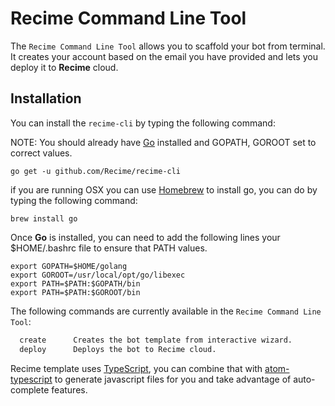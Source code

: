 # Recime Command Line Tool

The `Recime Command Line Tool` allows you to scaffold your bot from terminal. It creates your account based on the email you have provided and lets you deploy it to **Recime** cloud.


## Installation

You can install the `recime-cli` by typing the following command:

NOTE: You should already have [Go](https://golang.org/doc/install) installed and GOPATH, GOROOT set to correct values.

    go get -u github.com/Recime/recime-cli


if you are running OSX you can use [Homebrew](http://brew.sh/) to install go, you can do by typing the following command:

    brew install go


Once **Go** is installed, you can need to add the following lines your $HOME/.bashrc file to ensure that PATH values.

    export GOPATH=$HOME/golang
    export GOROOT=/usr/local/opt/go/libexec
    export PATH=$PATH:$GOPATH/bin
    export PATH=$PATH:$GOROOT/bin


The following commands are currently available in the `Recime Command Line Tool`:

```bash
  create      Creates the bot template from interactive wizard.
  deploy      Deploys the bot to Recime cloud.

```

Recime template uses [TypeScript](https://www.typescriptlang.org/docs/tutorial.html), you can combine that with [atom-typescript](https://atom.io/packages/atom-typescript)  to generate javascript files for you and take advantage of auto-complete features.
